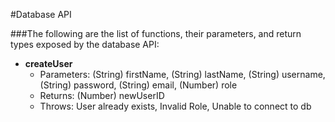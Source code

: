 #Database API

###The following are the list of functions, their parameters, and return types exposed by the database API:

* **createUser**
	* Parameters: (String) firstName, (String) lastName, (String) username, (String) password, (String) email, (Number) role
	* Returns: (Number) newUserID
	* Throws: User already exists, Invalid Role, Unable to connect to db